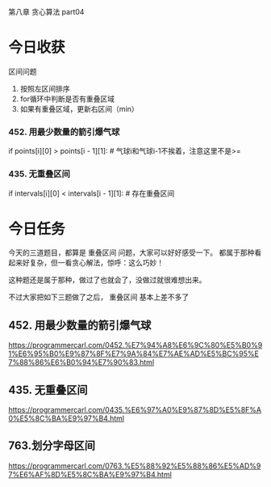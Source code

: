 第八章 贪心算法 part04 


# 今日收获
区间问题
1. 按照左区间排序
2. for循环中判断是否有重叠区域
3. 如果有重叠区域，更新右区间（min）


### 452. 用最少数量的箭引爆气球
if points[i][0] > points[i - 1][1]: # 气球i和气球i-1不挨着，注意这里不是>=
### 435. 无重叠区间 
if intervals[i][0] < intervals[i - 1][1]:  # 存在重叠区间

# 今日任务

今天的三道题目，都算是 重叠区间 问题，大家可以好好感受一下。 都属于那种看起来好复杂，但一看贪心解法，惊呼：这么巧妙！  

这种题还是属于那种，做过了也就会了，没做过就很难想出来。

不过大家把如下三题做了之后， 重叠区间 基本上差不多了

## 452. 用最少数量的箭引爆气球

https://programmercarl.com/0452.%E7%94%A8%E6%9C%80%E5%B0%91%E6%95%B0%E9%87%8F%E7%9A%84%E7%AE%AD%E5%BC%95%E7%88%86%E6%B0%94%E7%90%83.html  


## 435. 无重叠区间 

https://programmercarl.com/0435.%E6%97%A0%E9%87%8D%E5%8F%A0%E5%8C%BA%E9%97%B4.html  

## 763.划分字母区间 

https://programmercarl.com/0763.%E5%88%92%E5%88%86%E5%AD%97%E6%AF%8D%E5%8C%BA%E9%97%B4.html  

 

